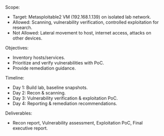 Scope:
 - Target: Metasploitable2 VM (192.168.1.139) on isolated lab network.
 - Allowed: Scanning, vulnerability verification, controlled exploitation for research.
 - Not Allowed: Lateral movement to host, internet access, attacks on other devices.

Objectives:
 - Inventory hosts/services.
 - Prioritize and verify vulnerabilities with PoC.
 - Provide remediation guidance.

Timeline:
 - Day 1: Build lab, baseline snapshots.
 - Day 2: Recon & scanning.
 - Day 3: Vulnerability verification & exploitation PoC.
 - Day 4: Reporting & remediation recommendations.

Deliverables:
 - Recon report, Vulnerability assessment, Exploitation PoC, Final executive report.

